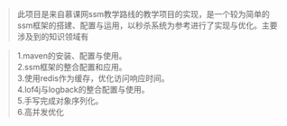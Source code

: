>此项目是来自慕课网ssm教学路线的教学项目的实现，是一个较为简单的ssm框架的搭建、配置与运用，以秒杀系统为参考进行了实现与优化。主要涉及到的知识领域有

>1.maven的安装、配置与使用。  
>2.ssm框架的整合配置和应用。  
>3.使用redis作为缓存，优化访问响应时间。  
>4.lof4j与logback的整合配置与使用。  
>5.手写完成对象序列化。  
>6.高并发优化